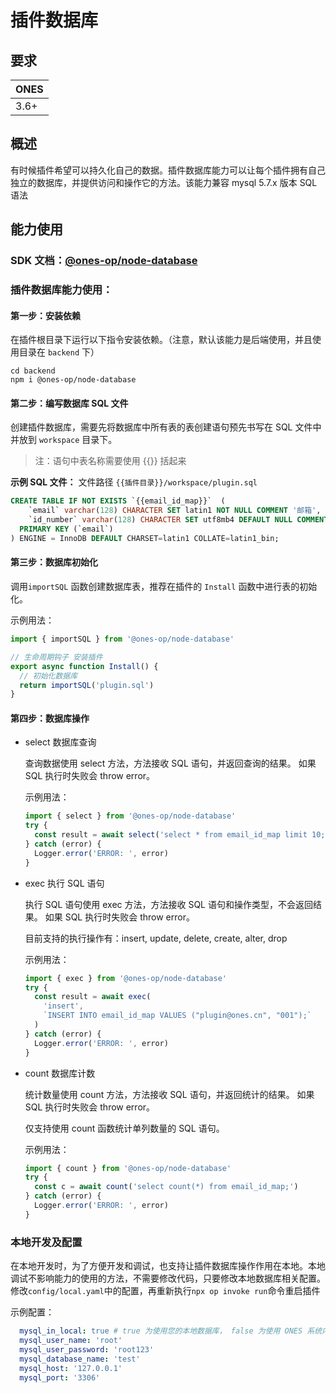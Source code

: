 # 插件数据库

## 要求

| **ONES** |
| -------- |
| 3.6+     |

## 概述

有时候插件希望可以持久化自己的数据。插件数据库能力可以让每个插件拥有自己独立的数据库，并提供访问和操作它的方法。该能力兼容 mysql 5.7.x 版本 SQL 语法

## 能力使用

### SDK 文档：[@ones-op/node-database](https://our.ones.pro/wiki/#/team/RDjYMhKq/page/HsGK3Tzn)

### 插件数据库能力使用：

#### 第一步：安装依赖

在插件根目录下运行以下指令安装依赖。（注意，默认该能力是后端使用，并且使用目录在 `backend` 下）

```shell
cd backend
npm i @ones-op/node-database
```

#### 第二步：编写数据库 SQL 文件

创建插件数据库，需要先将数据库中所有表的表创建语句预先书写在 SQL 文件中并放到 `workspace` 目录下。

> 注：语句中表名称需要使用 {{}} 括起来

**示例 SQL 文件：** 文件路径 `{{插件目录}}/workspace/plugin.sql`

```sql
CREATE TABLE IF NOT EXISTS `{{email_id_map}}`  (
    `email` varchar(128) CHARACTER SET latin1 NOT NULL COMMENT '邮箱',
    `id_number` varchar(128) CHARACTER SET utf8mb4 DEFAULT NULL COMMENT '工号',
  PRIMARY KEY (`email`)
) ENGINE = InnoDB DEFAULT CHARSET=latin1 COLLATE=latin1_bin;

```

#### 第三步：数据库初始化

调用`importSQL` 函数创建数据库表，推荐在插件的 `Install` 函数中进行表的初始化。

示例用法：

```typescript
import { importSQL } from '@ones-op/node-database'

// 生命周期钩子 安装插件
export async function Install() {
  // 初始化数据库
  return importSQL('plugin.sql')
}
```

#### 第四步：数据库操作

- select 数据库查询

  查询数据使用 select 方法，方法接收 SQL 语句，并返回查询的结果。 如果 SQL 执行时失败会 throw error。

  示例用法：

  ```typescript
  import { select } from '@ones-op/node-database'
  try {
    const result = await select('select * from email_id_map limit 10;')
  } catch (error) {
    Logger.error('ERROR: ', error)
  }
  ```

- exec 执行 SQL 语句

  执行 SQL 语句使用 exec 方法，方法接收 SQL 语句和操作类型，不会返回结果。 如果 SQL 执行时失败会 throw error。

  目前支持的执行操作有：insert, update, delete, create, alter, drop

  示例用法：

  ```typescript
  import { exec } from '@ones-op/node-database'
  try {
    const result = await exec(
      'insert',
      `INSERT INTO email_id_map VALUES ("plugin@ones.cn", "001");`
    )
  } catch (error) {
    Logger.error('ERROR: ', error)
  }
  ```

- count 数据库计数

  统计数量使用 count 方法，方法接收 SQL 语句，并返回统计的结果。 如果 SQL 执行时失败会 throw error。

  仅支持使用 count 函数统计单列数量的 SQL 语句。

  示例用法：

  ```typescript
  import { count } from '@ones-op/node-database'
  try {
    const c = await count('select count(*) from email_id_map;')
  } catch (error) {
    Logger.error('ERROR: ', error)
  }
  ```

### 本地开发及配置

在本地开发时，为了方便开发和调试，也支持让插件数据库操作作用在本地。本地调试不影响能力的使用的方法，不需要修改代码，只要修改本地数据库相关配置。
修改`config/local.yaml`中的配置，再重新执行`npx op invoke run`命令重启插件

示例配置：

```yaml
  mysql_in_local: true # true 为使用您的本地数据库， false 为使用 ONES 系统内置数据库
  mysql_user_name: 'root'
  mysql_user_password: 'root123'
  mysql_database_name: 'test'
  mysql_host: '127.0.0.1'
  mysql_port: '3306'
```
